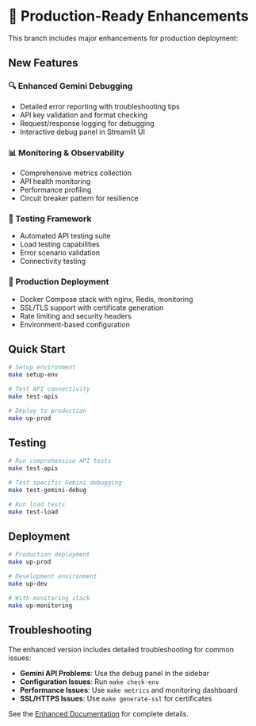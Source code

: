 # 🚀 Production-Ready Enhancements

This branch includes major enhancements for production deployment:

## New Features

### 🔍 Enhanced Gemini Debugging
- Detailed error reporting with troubleshooting tips
- API key validation and format checking
- Request/response logging for debugging
- Interactive debug panel in Streamlit UI

### 📊 Monitoring & Observability
- Comprehensive metrics collection
- API health monitoring
- Performance profiling
- Circuit breaker pattern for resilience

### 🧪 Testing Framework
- Automated API testing suite
- Load testing capabilities
- Error scenario validation
- Connectivity testing

### 🚀 Production Deployment
- Docker Compose stack with nginx, Redis, monitoring
- SSL/TLS support with certificate generation
- Rate limiting and security headers
- Environment-based configuration

## Quick Start

```bash
# Setup environment
make setup-env

# Test API connectivity
make test-apis

# Deploy to production
make up-prod
```

## Testing

```bash
# Run comprehensive API tests
make test-apis

# Test specific Gemini debugging
make test-gemini-debug

# Run load tests
make test-load
```

## Deployment

```bash
# Production deployment
make up-prod

# Development environment
make up-dev

# With monitoring stack
make up-monitoring
```

## Troubleshooting

The enhanced version includes detailed troubleshooting for common issues:

- **Gemini API Problems**: Use the debug panel in the sidebar
- **Configuration Issues**: Run `make check-env`
- **Performance Issues**: Use `make metrics` and monitoring dashboard
- **SSL/HTTPS Issues**: Use `make generate-ssl` for certificates

See the [Enhanced Documentation](#) for complete details.